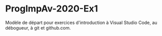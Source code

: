# ProgImpAv-2020-Ex1
Modèle de départ pour exercices d'introduction à Visual Studio Code, au débogueur, à git et github.com.
